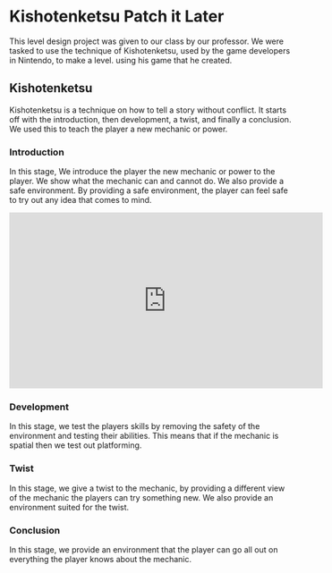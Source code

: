 # Kishotenketsu Patch it Later
This level design project was given to our class by our professor. We were tasked to use the technique of Kishotenketsu, used by the game developers in Nintendo, to make a level. using his game that he created.

## Kishotenketsu
Kishotenketsu is a technique on how to tell a story without conflict. It starts off with the introduction, then development, a twist, and finally a conclusion. We used this to teach the player a new mechanic or power.

### Introduction
In this stage, We introduce the player the new mechanic or power to the player. We show what the mechanic can and cannot do. We also provide a safe environment. By providing a safe environment, the player can feel safe to try out any idea that comes to mind.

<iframe width="560" height="315" src="https://www.youtube.com/embed/rhsne4mIXDo" title="YouTube video player" frameborder="0" allow="accelerometer; autoplay; clipboard-write; encrypted-media; gyroscope; picture-in-picture" allowfullscreen></iframe>

### Development
In this stage, we test the players skills by removing the safety of the environment and testing their abilities. This means that if the mechanic is spatial then we test out platforming.

### Twist
In this stage, we give a twist to the mechanic, by providing a different view of the mechanic the players can try something new. We also provide an environment suited for the twist.

### Conclusion
In this stage, we provide an environment that the player can go all out on everything the player knows about the mechanic. 